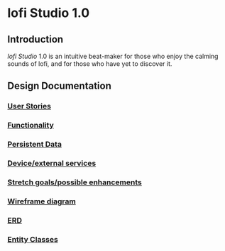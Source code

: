 # lofi Studio 1.0

## Introduction

_lofi Studio_ 1.0 is an intuitive beat-maker for those who enjoy the calming sounds of lofi, and for those who have yet to discover it. 

## Design Documentation

### [User Stories](user-stories.md) 

### [Functionality](Functionality.md) 

### [Persistent Data](persistent-data.md) 

### [Device/external services](device-external-services.md) 
 
### [Stretch goals/possible enhancements](stretch-goals.md) 

### [Wireframe diagram](wireframe.md)

### [ERD](erd.md)

### [Entity Classes](https://github.com/jdrake16/lofi-studio/tree/master/app/src/main/java/edu/cnm/deepdive/lofistudio/model/entity)
